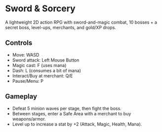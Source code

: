 # Sword & Sorcery

A lightweight 2D action RPG with sword-and-magic combat, 10 bosses + a secret boss, level-ups, merchants, and gold/XP drops.


## Controls
- Move: WASD
- Sword attack: Left Mouse Button
- Magic cast: F (uses mana)
- Dash: L (consumes a bit of mana)
- Interact/Buy at merchant: Q/E
- Pause/Menu: P

## Gameplay
- Defeat 5 minion waves per stage, then fight the boss.
- Between stages, enter a Safe Area with a merchant to buy weapons/armor.
- Level up to increase a stat by +2 (Attack, Magic, Health, Mana).


